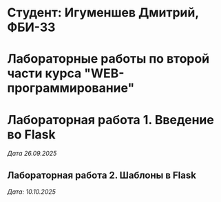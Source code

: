 # Студент: Игуменшев Дмитрий, ФБИ-33

# Лабораторные работы по второй части курса "WEB-программирование"

# Лабораторная работа 1. Введение во Flask

*Дата 26.09.2025*

## Лабораторная работа 2. Шаблоны в Flask

*Дата: 10.10.2025*